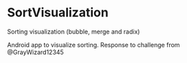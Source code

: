 # SortVisualization
Sorting visualization (bubble, merge and radix)

Android app to visualize sorting. Response to challenge from @GrayWizard12345

